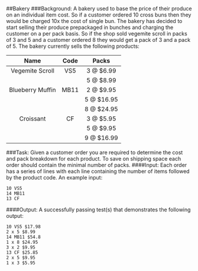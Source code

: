##Bakery
###Background:
A bakery used to base the price of their produce on an individual item cost. So if a customer ordered 10
cross buns then they would be charged 10x the cost of single bun. The bakery has decided to start
selling their produce prepackaged in bunches and charging the customer on a per pack basis. So if the
shop sold vegemite scroll in packs of 3 and 5 and a customer ordered 8 they would get a pack of 3 and
a pack of 5. The bakery currently sells the following products:

|       Name       | Code |               Packs              |
|:----------------:|:----:|:--------------------------------:|
| Vegemite Scroll  | VS5  |     3 @ $6.99                    |    
|                  |      |     5 @ $8.99                    |
| Blueberry Muffin | MB11 |     2 @ $9.95                    |
|                  |      |     5 @ $16.95                   |
|                  |      |     8 @ $24.95                   |
| Croissant        | CF   |     3 @ $5.95                    |
|                  |      |     5 @ $9.95                    |
|                  |      |     9 @ $16.99                   |


###Task:
Given a customer order you are required to determine the cost and pack breakdown for each product.
To save on shipping space each order should contain the minimal number of packs.
####Input:
Each order has a series of lines with each line containing the number of items followed by the product
code. An example input:
```
10 VS5
14 MB11
13 CF
```
####Output:
A successfully passing test(s) that demonstrates the following output:
```
10 VS5 $17.98
2 x 5 $8.99
14 MB11 $54.8
1 x 8 $24.95
3 x 2 $9.95
13 CF $25.85
2 x 5 $9.95
1 x 3 $5.95
```